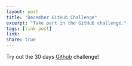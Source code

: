 ```yaml
---
layout: post
title: "December GitHub Challenge"
excerpt: "Take part in the GitHub challenge."
tags: [link post]
link: 
share: true
---
```

Try out the 30 days [Github](https://github.com/commitmas/30-days-of-commitmas-2015) challenge!



